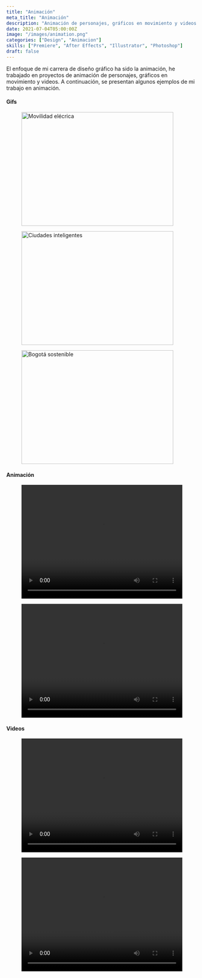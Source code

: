 ```yaml
---
title: "Animación"
meta_title: "Animación"
description: "Animación de personajes, gráficos en movimiento y videos."
date: 2021-07-04T05:00:00Z
image: "/images/animation.png"
categories: ["Design", "Animacion"]
skills: ["Premiere", "After Effects", "Illustrator", "Photoshop"]
draft: false
---
```

El enfoque de mi carrera de diseño gráfico ha sido la animación, he trabajado en proyectos de animación de personajes, gráficos en movimiento y videos. A continuación, se presentan algunos ejemplos de mi trabajo en animación.

#### Gifs


<div style={{ display: 'flex', marginBottom: '20px' }}>
  <div style={{ flex: 1, marginRight: '20px' }}>
    <figure>
      <img
        src="/images/mov.gif"
        alt="Movilidad elécrica"
        width="400"
        height="300"
        style={{ width: '100%', marginTop: '20px' }}
      />
    </figure>
  </div>

  <div style={{ flex: 1, marginRight: '20px' }}>
    <figure>
      <img
        src="/images/Smart-cities.gif"
        alt="Ciudades inteligentes"
        width="400"
        height="300"
        style={{ width: '100%', marginTop: '20px' }}
      />
    </figure>
  </div>

  <div style={{ flex: 1, marginRight: '20px' }}>
    <figure>
      <img
        src="/images/sostenible.gif"
        alt="Bogotá sostenible"
        width="400"
        height="300"
        style={{ width: '100%', marginTop: '20px' }}
      />
    </figure>
  </div>
</div>


#### Animación

<div style={{ display: 'flex', marginBottom: '20px' }}>
   <div style={{ display: 'flex', marginBottom: '20px' }}>
  <div style={{ flex: 1, marginRight: '20px' }}>
    <figure>
      <video
        controls
        width="100%"
        height="300"
        style={{ width: '100%', marginTop: '20px' }}
      >
        <source src="/videos/entre_los_ojos.mp4" type="video/mp4" />
      </video>
    </figure>
  </div>
</div>

   <div style={{ display: 'flex', marginBottom: '20px' }}>
  <div style={{ flex: 1, marginRight: '20px' }}>
    <figure>
      <video
        controls
        width="100%"
        height="300"
        style={{ width: '100%', marginTop: '20px' }}
      >
        <source src="/videos/arte_1.mp4" type="video/mp4" />
      </video>
    </figure>
  </div>

</div>
</div>

#### Videos

<div style={{ display: 'flex', marginBottom: '20px' }}>
   <div style={{ display: 'flex', marginBottom: '20px' }}>
  <div style={{ flex: 1, marginRight: '20px' }}>
    <figure>
      <video
        controls
        width="100%"
        height="300"
        style={{ width: '100%', marginTop: '20px' }}
      >
        <source src="/videos/deezer.mp4" type="video/mp4" />
      </video>
    </figure>
  </div>
</div>

   <div style={{ display: 'flex', marginBottom: '20px' }}>
  <div style={{ flex: 1, marginRight: '20px' }}>
    <figure>
      <video
        controls
        width="100%"
        height="300"
        style={{ width: '100%', marginTop: '20px' }}
      >
        <source src="/videos/Video-SOAT.mp4" type="video/mp4" />
      </video>
    </figure>
  </div>
</div>
</div>

